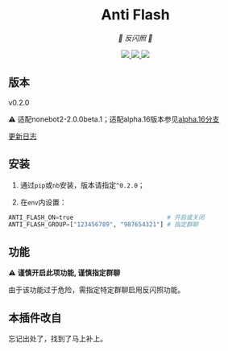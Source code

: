 <div align="center">

# Anti Flash

<!-- prettier-ignore-start -->
<!-- markdownlint-disable-next-line MD036 -->
_🎇 反闪照 🎇_
<!-- prettier-ignore-end -->

</div>
<p align="center">
  
  <a href="https://github.com/KafCoppelia/nonebot_plugin_antiflash/blob/main/LICENSE">
    <img src="https://img.shields.io/badge/license-MIT-informational">
  </a>
  
  <a href="https://github.com/nonebot/nonebot2">
    <img src="https://img.shields.io/badge/nonebot2-2.0.0beta.1-green">
  </a>
  
  <a href="">
    <img src="https://img.shields.io/badge/release-v0.2.0-orange">
  </a>
  
</p>

</p>

## 版本

v0.2.0

⚠ 适配nonebot2-2.0.0beta.1；适配alpha.16版本参见[alpha.16分支](https://github.com/KafCoppelia/nonebot_plugin_antiflash/tree/alpha.16)

[更新日志](https://github.com/KafCoppelia/nonebot_plugin_antiflash/releases/tag/v0.2.0)

## 安装

1. 通过`pip`或`nb`安装，版本请指定`^0.2.0`；

2. 在`env`内设置：

```python
ANTI_FLASH_ON=true                          # 开启或关闭
ANTI_FLASH_GROUP=["123456789", "987654321"] # 指定群聊
```

## 功能

⚠ **谨慎开启此项功能, 谨慎指定群聊**

由于该功能过于危险，需指定特定群聊启用反闪照功能。

## 本插件改自

忘记出处了，找到了马上补上。